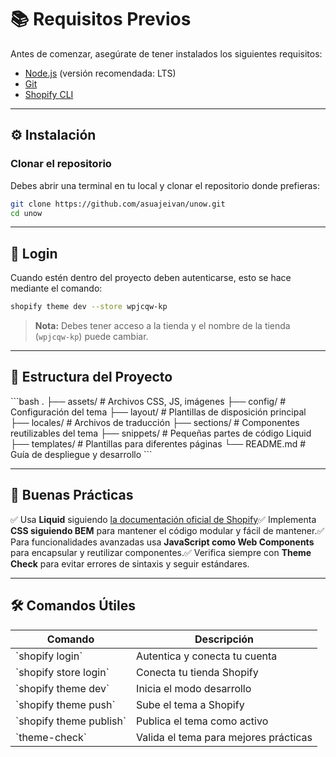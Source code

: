 
# 📚 Requisitos Previos
Antes de comenzar, asegúrate de tener instalados los siguientes requisitos:

- [Node.js](https://nodejs.org/) (versión recomendada: LTS)
- [Git](https://git-scm.com/)
- [Shopify CLI](https://shopify.dev/docs/themes/tools/cli/installation)

---

## ⚙️ Instalación

### Clonar el repositorio
Debes abrir una terminal en tu local y clonar el repositorio donde prefieras:
```bash
git clone https://github.com/asuajeivan/unow.git
cd unow
```

---

## 🔐 Login
Cuando estén dentro del proyecto deben autenticarse, esto se hace mediante el comando:
```bash
shopify theme dev --store wpjcqw-kp
```
> **Nota:** Debes tener acceso a la tienda y el nombre de la tienda (`wpjcqw-kp`) puede cambiar.

---

## 📝 Estructura del Proyecto
\`\`\`bash
.
├── assets/              # Archivos CSS, JS, imágenes
├── config/              # Configuración del tema
├── layout/              # Plantillas de disposición principal
├── locales/             # Archivos de traducción
├── sections/            # Componentes reutilizables del tema
├── snippets/            # Pequeñas partes de código Liquid
├── templates/           # Plantillas para diferentes páginas
└── README.md            # Guía de despliegue y desarrollo
\`\`\`

---

## 🎯 Buenas Prácticas
✅ Usa **Liquid** siguiendo [la documentación oficial de Shopify](https://shopify.dev/docs/api)✅ Implementa **CSS siguiendo BEM** para mantener el código modular y fácil de mantener.✅ Para funcionalidades avanzadas usa **JavaScript como Web Components** para encapsular y reutilizar componentes.✅ Verifica siempre con **Theme Check** para evitar errores de sintaxis y seguir estándares.

---

## 🛠️ Comandos Útiles

| Comando                | Descripción                          |
|------------------------|--------------------------------------|
| \`shopify login\`         | Autentica y conecta tu cuenta       |
| \`shopify store login\`   | Conecta tu tienda Shopify           |
| \`shopify theme dev\`     | Inicia el modo desarrollo           |
| \`shopify theme push\`    | Sube el tema a Shopify              |
| \`shopify theme publish\` | Publica el tema como activo         |
| \`theme-check\`           | Valida el tema para mejores prácticas |
